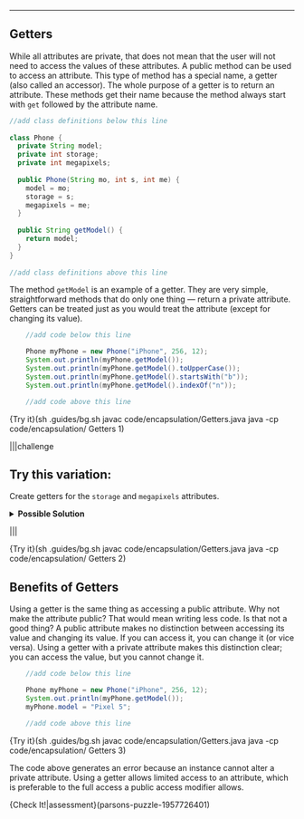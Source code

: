 ----------
## Getters
While all attributes are private, that does not mean that the user will not need to access the values of these attributes. A public method can be used to access an attribute. This type of method has a special name, a getter (also called an accessor). The whole purpose of a getter is to return an attribute. These methods get their name because the method always start with `get` followed by the attribute name.

```java
//add class definitions below this line
    
class Phone {
  private String model;
  private int storage;
  private int megapixels;
  
  public Phone(String mo, int s, int me) {
    model = mo;
    storage = s;
    megapixels = me;
  }
  
  public String getModel() {
    return model;
  }
}
  
//add class definitions above this line
```

The method `getModel` is an example of a getter. They are very simple, straightforward methods that do only one thing — return a private attribute. Getters can be treated just as you would treat the attribute (except for changing its value).

```java
    //add code below this line

    Phone myPhone = new Phone("iPhone", 256, 12);
    System.out.println(myPhone.getModel());
    System.out.println(myPhone.getModel().toUpperCase());
    System.out.println(myPhone.getModel().startsWith("b"));
    System.out.println(myPhone.getModel().indexOf("n"));

    //add code above this line
```

{Try it}(sh .guides/bg.sh javac code/encapsulation/Getters.java java -cp code/encapsulation/ Getters 1)

|||challenge
## Try this variation:
Create getters for the `storage` and `megapixels` attributes.

<details>
  <summary><strong>Possible Solution</strong></summary>
  
  ```java
  public int getStorage() {
    return storage;
  }
  
  public int getMegapixels() {
    return megapixels;
  }
  ```
  
</details>

|||

{Try it}(sh .guides/bg.sh javac code/encapsulation/Getters.java java -cp code/encapsulation/ Getters 2)

## Benefits of Getters

Using a getter is the same thing as accessing a public attribute. Why not make the attribute public? That would mean writing less code. Is that not a good thing? A public attribute makes no distinction between accessing its value and changing its value. If you can access it, you can change it (or vice versa). Using a getter with a private attribute makes this distinction clear; you can access the value, but you cannot change it.

```java
    //add code below this line

    Phone myPhone = new Phone("iPhone", 256, 12);
    System.out.println(myPhone.getModel());
    myPhone.model = "Pixel 5";

    //add code above this line
```

{Try it}(sh .guides/bg.sh javac code/encapsulation/Getters.java java -cp code/encapsulation/ Getters 3)

The code above generates an error because an instance cannot alter a private attribute. Using a getter allows limited access to an attribute, which is preferable to the full access a public access modifier allows.

{Check It!|assessment}(parsons-puzzle-1957726401)
